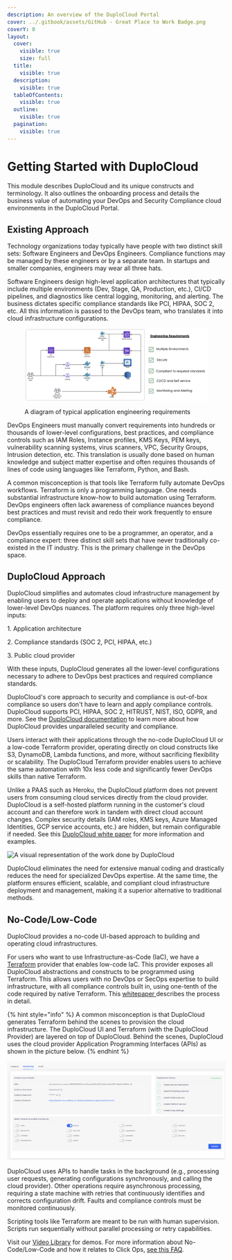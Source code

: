 ```yaml
---
description: An overview of the DuploCloud Portal
cover: ../.gitbook/assets/GitHub - Great Place to Work Badge.png
coverY: 0
layout:
  cover:
    visible: true
    size: full
  title:
    visible: true
  description:
    visible: true
  tableOfContents:
    visible: true
  outline:
    visible: true
  pagination:
    visible: true
---
```


# Getting Started with DuploCloud

This module describes DuploCloud and its unique constructs and terminology. It also outlines the onboarding process and details the business value of automating your DevOps and Security Compliance cloud environments in the DuploCloud Portal.

## **Existing Approach**

Technology organizations today typically have people with two distinct skill sets: Software Engineers and DevOps Engineers. Compliance functions may be managed by these engineers or by a separate team. In startups and smaller companies, engineers may wear all three hats.

Software Engineers design high-level application architectures that typically include multiple environments (Dev, Stage, QA, Production, etc.), CI/CD pipelines, and diagnostics like central logging, monitoring, and alerting. The business dictates specific compliance standards like PCI, HIPAA, SOC 2, etc. All this information is passed to the DevOps team, who translates it into cloud infrastructure configurations.

<figure><img src="../.gitbook/assets/app reqs.png" alt=""><figcaption><p>A diagram of typical application engineering requirements</p></figcaption></figure>

DevOps Engineers must manually convert requirements into hundreds or thousands of lower-level configurations, best practices, and compliance controls such as IAM Roles, Instance profiles, KMS Keys, PEM keys, vulnerability scanning systems, virus scanners, VPC, Security Groups, Intrusion detection, etc. This translation is usually done based on human knowledge and subject matter expertise and often requires thousands of lines of code using languages like Terraform, Python, and Bash.

A common misconception is that tools like Terraform fully automate DevOps workflows. Terraform is only a programming language. One needs substantial infrastructure know-how to build automation using Terraform. DevOps engineers often lack awareness of compliance nuances beyond best practices and must revisit and redo their work frequently to ensure compliance.

DevOps essentially requires one to be a programmer, an operator, and a compliance expert: three distinct skill sets that have never traditionally co-existed in the IT industry. This is the primary challenge in the DevOps space.

## **DuploCloud Approach**

&#x20;DuploCloud simplifies and automates cloud infrastructure management by enabling users to deploy and operate applications without knowledge of lower-level DevOps nuances. The platform requires only three high-level inputs:

1\.     Application architecture

2\.     Compliance standards (SOC 2, PCI, HIPAA, etc.)

3\.     Public cloud provider

With these inputs, DuploCloud generates all the lower-level configurations necessary to adhere to DevOps best practices and required compliance standards.

DuploCloud's core approach to security and compliance is out-of-box compliance so users don't have to learn and apply compliance controls. DuploCloud supports PCI, HIPAA, SOC 2, HITRUST, NIST, ISO, GDPR, and more. See the [DuploCloud documentation](../security-and-compliance/) to learn more about how DuploCloud provides unparalleled security and compliance.

Users interact with their applications through the no-code DuploCloud UI or a low-code Terraform provider, operating directly on cloud constructs like S3, DynamoDB, Lambda functions, and more, without sacrificing flexibility or scalability. The DuploCloud Terraform provider enables users to achieve the same automation with 10x less code and significantly fewer DevOps skills than native Terraform.

Unlike a PAAS such as Heroku, the DuploCloud platform does not prevent users from consuming cloud services directly from the cloud provider. DuploCloud is a self-hosted platform running in the customer's cloud account and can therefore work in tandem with direct cloud account changes. Complex security details (IAM roles, KMS keys, Azure Managed Identities, GCP service accounts, etc.) are hidden, but remain configurable if needed. See this [DuploCloud white paper](https://duplocloud.com/white-papers/devops/) for more information and examples.

![A visual representation of the work done by DuploCloud](<../.gitbook/assets/Screen Shot 2022-03-12 at 1.34.37 PM.png>)

DuploCloud eliminates the need for extensive manual coding and drastically reduces the need for specialized DevOps expertise. At the same time, the platform ensures efficient, scalable, and compliant cloud infrastructure deployment and management, making it a superior alternative to traditional methods.

## No-Code/Low-Code

DuploCloud provides a no-code UI-based approach to building and operating cloud infrastructures.&#x20;

For users who want to use Infrastructure-as-Code (IaC), we have a [Terraform](https://registry.terraform.io/providers/duplocloud/duplocloud/latest) provider that enables low-code IaC. This provider exposes all DuploCloud abstractions and constructs to be programmed using Terraform. This allows users with no DevOps or SecOps expertise to build infrastructure, with all compliance controls built in, using one-tenth of the code required by native Terraform. This [whitepaper ](https://duplocloud.com/white-papers/devops/)describes the process in detail.

{% hint style="info" %}
A common misconception is that DuploCloud generates Terraform behind the scenes to provision the cloud infrastructure. The DuploCloud UI and Terraform (with the DuploCloud Provider) are layered on top of DuploCloud. Behind the scenes, DuploCloud uses the cloud provider Application Programming Interfaces (APIs) as shown in the picture below.
{% endhint %}

![](<../.gitbook/assets/image (4) (1) (1).png>)

DuploCloud uses APIs to handle tasks in the background (e.g., processing user requests, generating configurations synchronously, and calling the cloud provider). Other operations require asynchronous processing, requiring a state machine with retries that continuously identifies and corrects configuration drift. Faults and compliance controls must be monitored continuously.

Scripting tools like Terraform are meant to be run with human supervision. Scripts run sequentially without parallel processing or retry capabilities.

Visit our [Video Library](https://www.duplocloud.com/videos/) for demos. For more information about No-Code/Low-Code and how it relates to Click Ops, [see this FAQ](../faq.md#isnt-no-code-just-click-ops-everyone-says-i-shouldnt-do-that).&#x20;
